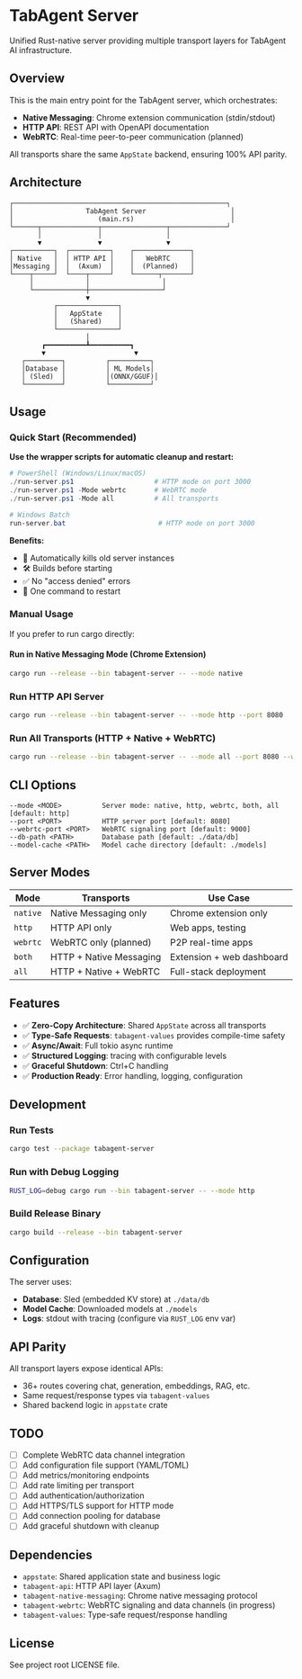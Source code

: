 # TabAgent Server

Unified Rust-native server providing multiple transport layers for TabAgent AI infrastructure.

## Overview

This is the main entry point for the TabAgent server, which orchestrates:
- **Native Messaging**: Chrome extension communication (stdin/stdout)
- **HTTP API**: REST API with OpenAPI documentation
- **WebRTC**: Real-time peer-to-peer communication (planned)

All transports share the same `AppState` backend, ensuring 100% API parity.

## Architecture

```
┌─────────────────────────────────────────────────────┐
│                  TabAgent Server                     │
│                     (main.rs)                        │
└──────┬──────────────┬────────────────┬──────────────┘
       │              │                │
       ▼              ▼                ▼
┌──────────┐  ┌──────────┐    ┌──────────────┐
│ Native   │  │ HTTP API │    │   WebRTC     │
│Messaging │  │  (Axum)  │    │  (Planned)   │
└────┬─────┘  └────┬─────┘    └──────┬───────┘
     │             │                  │
     └─────────────┼──────────────────┘
                   ▼
           ┌───────────────┐
           │   AppState    │
           │   (Shared)    │
           └───────────────┘
                   │
        ┏━━━━━━━━━━┻━━━━━━━━━━┓
        ▼                      ▼
   ┌─────────┐          ┌──────────┐
   │Database │          │ ML Models│
   │ (Sled)  │          │(ONNX/GGUF)│
   └─────────┘          └──────────┘
```

## Usage

### Quick Start (Recommended)

**Use the wrapper scripts for automatic cleanup and restart:**

```powershell
# PowerShell (Windows/Linux/macOS)
./run-server.ps1                    # HTTP mode on port 3000
./run-server.ps1 -Mode webrtc       # WebRTC mode
./run-server.ps1 -Mode all          # All transports

# Windows Batch
run-server.bat                       # HTTP mode on port 3000
```

**Benefits:**
- 🔄 Automatically kills old server instances
- 🛠️ Builds before starting
- ✅ No "access denied" errors
- 🚀 One command to restart

### Manual Usage

If you prefer to run cargo directly:

#### Run in Native Messaging Mode (Chrome Extension)

```bash
cargo run --release --bin tabagent-server -- --mode native
```

### Run HTTP API Server

```bash
cargo run --release --bin tabagent-server -- --mode http --port 8080
```

### Run All Transports (HTTP + Native + WebRTC)

```bash
cargo run --release --bin tabagent-server -- --mode all --port 8080 --webrtc-port 9000
```

## CLI Options

```
--mode <MODE>          Server mode: native, http, webrtc, both, all [default: http]
--port <PORT>          HTTP server port [default: 8080]
--webrtc-port <PORT>   WebRTC signaling port [default: 9000]
--db-path <PATH>       Database path [default: ./data/db]
--model-cache <PATH>   Model cache directory [default: ./models]
```

## Server Modes

| Mode       | Transports                        | Use Case                          |
|------------|-----------------------------------|-----------------------------------|
| `native`   | Native Messaging only             | Chrome extension only             |
| `http`     | HTTP API only                     | Web apps, testing                 |
| `webrtc`   | WebRTC only (planned)             | P2P real-time apps                |
| `both`     | HTTP + Native Messaging           | Extension + web dashboard         |
| `all`      | HTTP + Native + WebRTC            | Full-stack deployment             |

## Features

- ✅ **Zero-Copy Architecture**: Shared `AppState` across all transports
- ✅ **Type-Safe Requests**: `tabagent-values` provides compile-time safety
- ✅ **Async/Await**: Full tokio async runtime
- ✅ **Structured Logging**: tracing with configurable levels
- ✅ **Graceful Shutdown**: Ctrl+C handling
- ✅ **Production Ready**: Error handling, logging, configuration

## Development

### Run Tests

```bash
cargo test --package tabagent-server
```

### Run with Debug Logging

```bash
RUST_LOG=debug cargo run --bin tabagent-server -- --mode http
```

### Build Release Binary

```bash
cargo build --release --bin tabagent-server
```

## Configuration

The server uses:
- **Database**: Sled (embedded KV store) at `./data/db`
- **Model Cache**: Downloaded models at `./models`
- **Logs**: stdout with tracing (configure via `RUST_LOG` env var)

## API Parity

All transport layers expose identical APIs:
- 36+ routes covering chat, generation, embeddings, RAG, etc.
- Same request/response types via `tabagent-values`
- Shared backend logic in `appstate` crate

## TODO

- [ ] Complete WebRTC data channel integration
- [ ] Add configuration file support (YAML/TOML)
- [ ] Add metrics/monitoring endpoints
- [ ] Add rate limiting per transport
- [ ] Add authentication/authorization
- [ ] Add HTTPS/TLS support for HTTP mode
- [ ] Add connection pooling for database
- [ ] Add graceful shutdown with cleanup

## Dependencies

- `appstate`: Shared application state and business logic
- `tabagent-api`: HTTP API layer (Axum)
- `tabagent-native-messaging`: Chrome native messaging protocol
- `tabagent-webrtc`: WebRTC signaling and data channels (in progress)
- `tabagent-values`: Type-safe request/response handling

## License

See project root LICENSE file.

